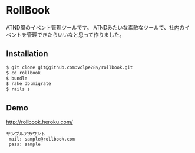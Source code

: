 # RollBook 

ATND風のイベント管理ツールです。
ATNDみたいな素敵なツールで、社内のイベントを管理できたらいいなと思って作りました。

## Installation

```bash
$ git clone git@github.com:volpe28v/rollbook.git
$ cd rollbook
$ bundle
$ rake db:migrate
$ rails s
```

## Demo
http://rollbook.heroku.com/

```
サンプルアカウント
 mail: sample@rollbook.com
 pass: sample
```

